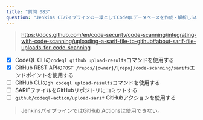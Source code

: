 ```yaml
---
title: "質問 083"
question: "Jenkins CIパイプラインの一環としてCodeQLデータベースを作成・解析しSARIFファイルを生成しました。SARIFファイルをGitHubにアップロードする方法は？（2つ選んでください）"
---
```


> https://docs.github.com/en/code-security/code-scanning/integrating-with-code-scanning/uploading-a-sarif-file-to-github#about-sarif-file-uploads-for-code-scanning
- [x] CodeQL CLIの`codeql github upload-results`コマンドを使用する
- [x] GitHub REST APIの`POST /repos/{owner}/{repo}/code-scanning/sarifs`エンドポイントを使用する
- [ ] GitHub CLIの`gh codeql upload-results`コマンドを使用する
- [ ] SARIFファイルをGitHubリポジトリにコミットする
- [ ] `github/codeql-action/upload-sarif` GitHubアクションを使用する
> JenkinsパイプラインではGitHub Actionsは使用できない。